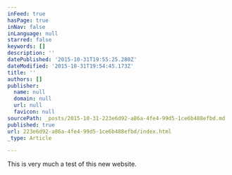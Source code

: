 ```yaml
---
inFeed: true
hasPage: true
inNav: false
inLanguage: null
starred: false
keywords: []
description: ''
datePublished: '2015-10-31T19:55:25.280Z'
dateModified: '2015-10-31T19:54:45.173Z'
title: ''
authors: []
publisher:
  name: null
  domain: null
  url: null
  favicon: null
sourcePath: _posts/2015-10-31-223e6d92-a86a-4fe4-99d5-1ce6b488efbd.md
published: true
url: 223e6d92-a86a-4fe4-99d5-1ce6b488efbd/index.html
_type: Article

---
```

This is very much a test of this new website.